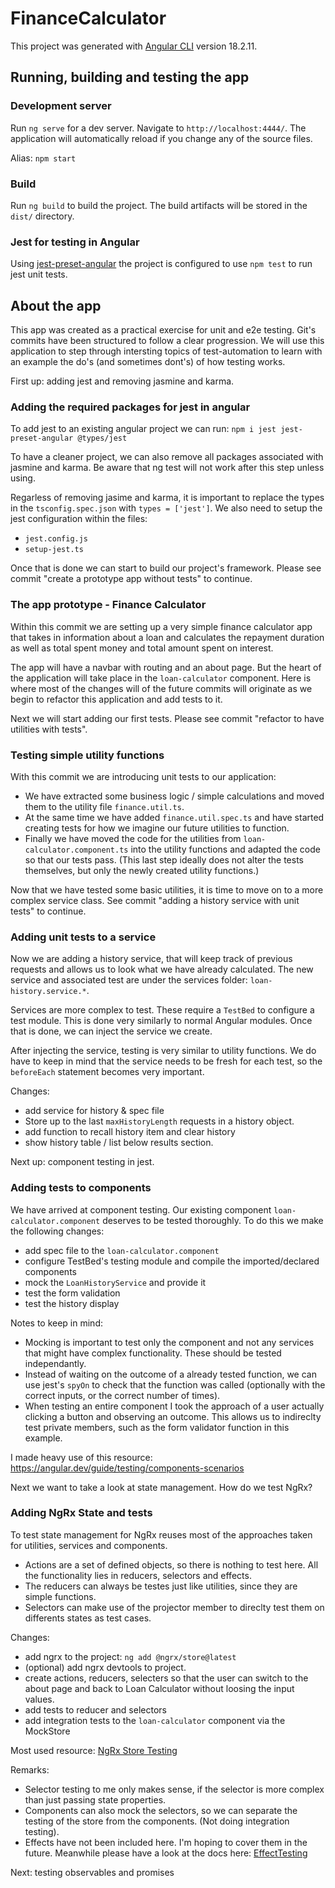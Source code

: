 # FinanceCalculator

This project was generated with [Angular CLI](https://github.com/angular/angular-cli) version 18.2.11.

## Running, building and testing the app

### Development server

Run `ng serve` for a dev server. Navigate to `http://localhost:4444/`. The application will automatically reload if you change any of the source files.

Alias: `npm start`

### Build

Run `ng build` to build the project. The build artifacts will be stored in the `dist/` directory.

### Jest for testing in Angular

Using [jest-preset-angular](https://github.com/thymikee/jest-preset-angular#jest-preset-angular) the project is configured to use `npm test` to run jest unit tests.

## About the app

This app was created as a practical exercise for unit and e2e testing. Git's commits have been structured to follow a clear progression. We will use this application to step through intersting topics of test-automation to learn with an example the do's (and sometimes dont's) of how testing works.

First up: adding jest and removing jasmine and karma.

### Adding the required packages for jest in angular

To add jest to an existing angular project we can run:
`npm i jest jest-preset-angular @types/jest`

To have a cleaner project, we can also remove all packages associated with jasmine and karma. Be aware that ng test will not work after this step unless using.

Regarless of removing jasime and karma, it is important to replace the types in the `tsconfig.spec.json` with `types = ['jest']`. We also need to setup the jest configuration within the files:

-   `jest.config.js`
-   `setup-jest.ts`

Once that is done we can start to build our project's framework.
Please see commit "create a prototype app without tests" to continue.

### The app prototype - Finance Calculator

Within this commit we are setting up a very simple finance calculator app that takes in information about a loan and calculates the repayment duration as well as total spent money and total amount spent on interest.

The app will have a navbar with routing and an about page. But the heart of the application will take place in the `loan-calculator` component. Here is where most of the changes will of the future commits will originate as we begin to refactor this application and add tests to it.

Next we will start adding our first tests. Please see commit "refactor to have utilities with tests".

### Testing simple utility functions

With this commit we are introducing unit tests to our application:

-   We have extracted some business logic / simple calculations and moved them to the utility file `finance.util.ts`.
-   At the same time we have added `finance.util.spec.ts` and have started creating tests for how we imagine our future utilities to function.
-   Finally we have moved the code for the utilities from `loan-calculator.component.ts` into the utility functions and adapted the code so that our tests pass. (This last step ideally does not alter the tests themselves, but only the newly created utility functions.)

Now that we have tested some basic utilities, it is time to move on to a more complex service class.
See commit "adding a history service with unit tests" to continue.

### Adding unit tests to a service

Now we are adding a history service, that will keep track of previous requests and allows us to look what we have already calculated. The new service and associated test are under the services folder: `loan-history.service.*`.

Services are more complex to test. These require a `TestBed` to configure a test module. This is done very similarly to normal Angular modules. Once that is done, we can inject the service we create.

After injecting the service, testing is very similar to utility functions. We do have to keep in mind that the service needs to be fresh for each test, so the `beforeEach` statement becomes very important.

Changes:

-   add service for history & spec file
-   Store up to the last `maxHistoryLength` requests in a history object.
-   add function to recall history item and clear history
-   show history table / list below results section.

Next up: component testing in jest.

### Adding tests to components

We have arrived at component testing. Our existing component `loan-calculator.component` deserves to be tested thoroughly. To do this we make the following changes:

-   add spec file to the `loan-calculator.component`
-   configure TestBed's testing module and compile the imported/declared components
-   mock the `LoanHistoryService` and provide it
-   test the form validation
-   test the history display

Notes to keep in mind:

-   Mocking is important to test only the component and not any services that might have complex functionality. These should be tested independantly.
-   Instead of waiting on the outcome of a already tested function, we can use jest's `spyOn` to check that the function was called (optionally with the correct inputs, or the correct number of times).
-   When testing an entire component I took the approach of a user actually clicking a button and observing an outcome. This allows us to indireclty test private members, such as the form validator function in this example.

I made heavy use of this resource: https://angular.dev/guide/testing/components-scenarios

Next we want to take a look at state management. How do we test NgRx?

### Adding NgRx State and tests

To test state management for NgRx reuses most of the approaches taken for utilities, services and components.

-   Actions are a set of defined objects, so there is nothing to test here. All the functionality lies in reducers, selectors and effects.
-   The reducers can always be testes just like utilities, since they are simple functions.
-   Selectors can make use of the projector member to direclty test them on differents states as test cases.

Changes:

-   add ngrx to the project: `ng add @ngrx/store@latest`
-   (optional) add ngrx devtools to project.
-   create actions, reducers, selecters so that the user can switch to the about page and back to Loan Calculator without loosing the input values.
-   add tests to reducer and selectors
-   add integration tests to the `loan-calculator` component via the MockStore

Most used resource: [NgRx Store Testing](https://ngrx.io/guide/store/testing)

Remarks:

-   Selector testing to me only makes sense, if the selector is more complex than just passing state properties.
-   Components can also mock the selectors, so we can separate the testing of the store from the components. (Not doing integration testing).
-   Effects have not been included here. I'm hoping to cover them in the future. Meanwhile please have a look at the docs here: [EffectTesting](https://ngrx.io/guide/effects/testing)

Next: testing observables and promises
